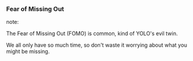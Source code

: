 <!-- .slide: data-background="resources/fomo.jpg" -->

### Fear of Missing Out


note:

The Fear of Missing Out (FOMO) is common, kind of YOLO's evil twin.

We all only have so much time, so don't waste it worrying about what you might be missing.
